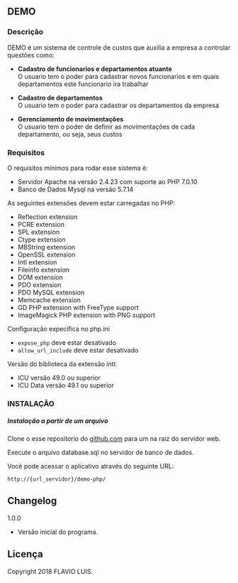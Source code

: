 ## DEMO ##

### Descrição ###

DEMO é um sistema de controle de custos que auxilia a empresa a controlar questões como:

- **Cadastro de funcionarios e departamentos atuante**  
O usuario tem o poder para cadastrar novos funcionarios e em quais departamentos este funcionario ira trabalhar

- **Cadastro de departamentos**  
O usuario tem o poder para cadastrar os departamentos da empresa

- **Gerenciamento de movimentações**  
O usuario tem o poder de definir as movimentações de cada departamento, ou seja, seus custos

### Requisitos ###

O requisitos mínimos para rodar esse sistema é: 

- Servidor Apache na versão 2.4.23 com suporte ao PHP 7.0.10
- Banco de Dados Mysql na versão 5.7.14

As seguintes extensões devem estar carregadas no PHP:

- Reflection extension
- PCRE extension
- SPL extension
- Ctype extension
- MBString extension
- OpenSSL extension
- Intl extension
- Fileinfo extension
- DOM extension
- PDO extension
- PDO MySQL extension
- Memcache extension
- GD PHP extension with FreeType support
- ImageMagick PHP extension with PNG support

Configuração expecifica no php.ini

- `expose_php` deve estar desativado
- `allow_url_include` deve estar desativado

Versão do biblioteca da extensão intl:

- ICU versão 49.0 ou superior
- ICU Data versão 49.1 ou superior

### INSTALAÇÃO ###

##### Instalação a partir de um arquivo #####

Clone o esse repositorio do [github.com](https://github.com/flavio-pessoa/demo) para um na raiz do servidor web.

Execute o arquivo database.sql no servidor de banco de dados.

Você pode acessar o aplicativo através do seguinte URL:

~~~
http://{url_servidor}/demo-php/
~~~

## Changelog ##

1.0.0

 - Versão inicial do programa.


## Licença ##

Copyright 2018 FLAVIO LUIS.

